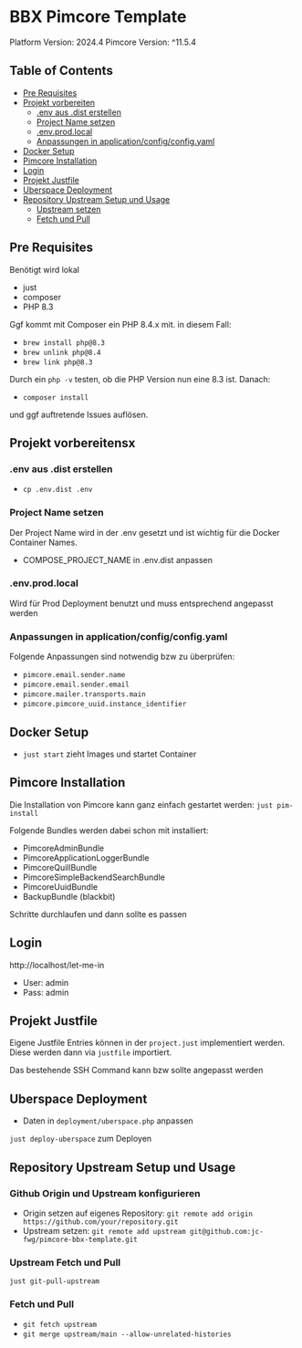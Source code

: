 # BBX Pimcore Template
Platform Version: 2024.4
Pimcore Version: ^11.5.4

## Table of Contents

- [Pre Requisites](#pre-requisites)
- [Projekt vorbereiten](#projekt-vorbereiten)
  - [.env aus .dist erstellen](#env-aus-dist-erstellen)
  - [Project Name setzen](#project-name-setzen)
  - [.env.prod.local](#envprodlocal)
  - [Anpassungen in application/config/config.yaml](#anpassungen-in-applicationconfigconfigyaml)
- [Docker Setup](#docker-setup)
- [Pimcore Installation](#pimcore-installation)
- [Login](#login)
- [Projekt Justfile](#projekt-justfile)
- [Uberspace Deployment](#uberspace-deployment)
- [Repository Upstream Setup und Usage](#repository-upstream-setup-und-usage)
  - [Upstream setzen](#upstream-setzen)
  - [Fetch und Pull](#fetch-und-pull)

## Pre Requisites
Benötigt wird lokal
- just
- composer
- PHP 8.3

Ggf kommt mit Composer ein PHP 8.4.x mit. in diesem Fall:
- ```brew install php@8.3```
- ```brew unlink php@8.4```
- ```brew link php@8.3```

Durch ein ```php -v``` testen, ob die PHP Version nun eine 8.3 ist. Danach:
- ```composer install```

und ggf auftretende Issues auflösen.

## Projekt vorbereitensx

### .env aus .dist erstellen
- ```cp .env.dist .env```

### Project Name setzen
Der Project Name wird in der .env gesetzt und ist wichtig für die Docker Container Names.

- COMPOSE_PROJECT_NAME in .env.dist anpassen

### .env.prod.local
Wird für Prod Deployment benutzt und muss entsprechend angepasst werden

### Anpassungen in application/config/config.yaml 
Folgende Anpassungen sind notwendig bzw zu überprüfen:
- ```pimcore.email.sender.name```
- ```pimcore.email.sender.email```
- ```pimcore.mailer.transports.main```
- ```pimcore.pimcore_uuid.instance_identifier```

## Docker Setup
- ```just start``` zieht Images und startet Container

## Pimcore Installation
Die Installation von Pimcore kann ganz einfach gestartet werden:
```just pim-install```

Folgende Bundles werden dabei schon mit installiert:

- PimcoreAdminBundle
- PimcoreApplicationLoggerBundle
- PimcoreQuillBundle
- PimcoreSimpleBackendSearchBundle
- PimcoreUuidBundle
- BackupBundle (blackbit)

Schritte durchlaufen und dann sollte es passen

## Login
http://localhost/let-me-in

- User: admin
- Pass: admin

## Projekt Justfile
Eigene Justfile Entries können in der ```project.just``` implementiert werden. 
Diese werden dann via ```justfile``` importiert.

Das bestehende SSH Command kann bzw sollte angepasst werden

## Uberspace Deployment
- Daten in `deployment/uberspace.php` anpassen

```just deploy-uberspace``` zum Deployen

## Repository Upstream Setup und Usage

### Github Origin und Upstream konfigurieren
- Origin setzen auf eigenes Repository: ```git remote add origin https://github.com/your/repository.git```
- Upstream setzen: ```git remote add upstream git@github.com:jc-fwg/pimcore-bbx-template.git```

### Upstream Fetch und Pull
```just git-pull-upstream```

### Fetch und Pull
- ```git fetch upstream```
- ```git merge upstream/main --allow-unrelated-histories```
